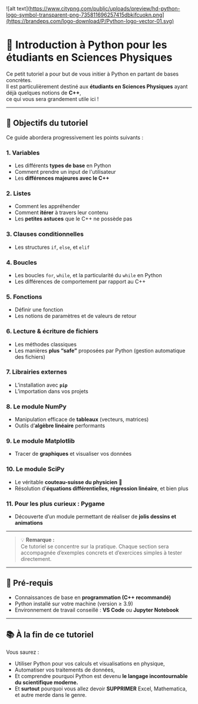 ![alt text](https://www.citypng.com/public/uploads/preview/hd-python-logo-symbol-transparent-png-735811696257415dbkifcuokn.png](https://brandeps.com/logo-download/P/Python-logo-vector-01.svg)

# 🐍 Introduction à Python pour les étudiants en Sciences Physiques

Ce petit tutoriel a pour but de vous initier à Python en partant de bases concrètes.  
Il est particulièrement destiné aux **étudiants en Sciences Physiques** ayant déjà quelques notions de **C++**,  
ce qui vous sera grandement utile ici !

---

## 🧩 Objectifs du tutoriel

Ce guide abordera progressivement les points suivants :

### 1. Variables
- Les différents **types de base** en Python
- Comment prendre un input de l'utilisateur
- Les **différences majeures avec le C++**

### 2. Listes
- Comment les appréhender  
- Comment **itérer** à travers leur contenu  
- Les **petites astuces** que le C++ ne possède pas

### 3. Clauses conditionnelles
- Les structures `if`, `else`, et `elif`

### 4. Boucles
- Les boucles `for`, `while`, et la particularité du `while` en Python  
- Les différences de comportement par rapport au C++

### 5. Fonctions
- Définir une fonction  
- Les notions de paramètres et de valeurs de retour

### 6. Lecture & écriture de fichiers
- Les méthodes classiques  
- Les manières **plus “safe”** proposées par Python (gestion automatique des fichiers)

### 7. Librairies externes
- L’installation avec **`pip`**  
- L’importation dans vos projets

### 8. Le module **NumPy**
- Manipulation efficace de **tableaux** (vecteurs, matrices)  
- Outils d’**algèbre linéaire** performants

### 9. Le module **Matplotlib**
- Tracer de **graphiques** et visualiser vos données

### 10. Le module **SciPy**
- Le véritable **couteau-suisse du physicien** 🔧  
- Résolution d’**équations différentielles**, **régression linéaire**, et bien plus

### 11. Pour les plus curieux : **Pygame**
- Découverte d’un module permettant de réaliser de **jolis dessins et animations**

---

> 💡 **Remarque :**  
> Ce tutoriel se concentre sur la pratique. Chaque section sera accompagnée d’exemples concrets et d’exercices simples à tester directement.

---

## 🚀 Pré-requis
- Connaissances de base en **programmation (C++ recommandé)**  
- Python installé sur votre machine (version ≥ 3.9)  
- Environnement de travail conseillé : **VS Code** ou **Jupyter Notebook**

---

## 📚 À la fin de ce tutoriel
Vous saurez :
- Utiliser Python pour vos calculs et visualisations en physique,  
- Automatiser vos traitements de données,  
- Et comprendre pourquoi Python est devenu **le langage incontournable du scientifique moderne.**
- Et **surtout** pourquoi vous allez devoir **SUPPRIMER** Excel, Mathematica, et autre merde dans le genre.
